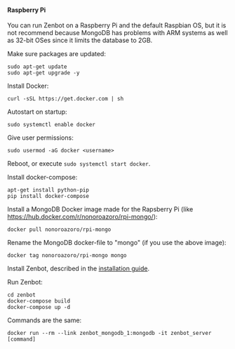 #### Raspberry Pi

You can run Zenbot on a Raspberry Pi and the default Raspbian OS, but it is not recommend because MongoDB has problems with ARM systems as well as 32-bit OSes since it limits the database to 2GB.

Make sure packages are updated:

```
sudo apt-get update
sudo apt-get upgrade -y
```

Install Docker:

```
curl -sSL https://get.docker.com | sh
```

Autostart on startup:

```
sudo systemctl enable docker
```

Give user permissions:

```
sudo usermod -aG docker <username>
```

Reboot, or execute `sudo systemctl start docker`.

Install docker-compose:

```
apt-get install python-pip
pip install docker-compose
```

Install a MongoDB Docker image made for the Rapsberry Pi (like https://hub.docker.com/r/nonoroazoro/rpi-mongo/):

```
docker pull nonoroazoro/rpi-mongo
```

Rename the MongoDB docker-file to "mongo" (if you use the above image):

```
docker tag nonoroazoro/rpi-mongo mongo
```

Install Zenbot, described in the [installation guide](README.md).

Run Zenbot:

```
cd zenbot
docker-compose build
docker-compose up -d
```

Commands are the same:

```
docker run --rm --link zenbot_mongodb_1:mongodb -it zenbot_server [command]
```
